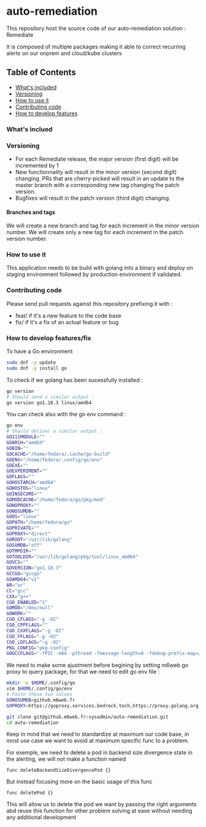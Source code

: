 # auto-remediation

This repository host the source code of our auto-remediation solution : Remediate

It is composed of multiple packages making it able to correct recurring alerts on our onprem and cloud/kube clusters


## Table of Contents
- [What's included](https://github.m6web.fr/sysadmin/auto-remediation#whats-included)
- [Versioning](https://github.m6web.fr/sysadmin/auto-remediation#whats-included)
- [How to use it](https://github.m6web.fr/sysadmin/auto-remediation#how-to-use-it)
- [Contributing code](https://github.m6web.fr/sysadmin/auto-remediation#contributing-code)
- [How to develop features](https://github.m6web.fr/sysadmin/auto-remediation#how-to-develop-features/fix)

### What's inclued



### Versioning

- For each Remediate release, the major version (first digit) will be incremented by 1 
- New functionnality will result in the minor version (second digit) changing. PRs that are cherry-picked will result in an update to the master branch with a corresponding new tag changing the patch version.
- Bugfixes will result in the patch version (third digit) changing.

#### Branches and tags

We will create a new branch and tag for each increment in the minor version number. We will create only a new tag for each increment in the patch version number.

### How to use it

This application needs to be build with golang into a binary and deploy on staging environment followed by production environment if validated.

### Contributing code

Please send pull requests against this repository prefixing it with :
- feat/ if it's a new feature to the code base
- fix/ if it's a fix of an actual feature or bug

### How to develop features/fix

To have a Go environment
  ```sh
  sudo dnf -y update
  sudo dnf -y install go
  ```

To check if we golang has been sucessfully installed :
  ```sh
  go version
  # Should send a similar output :
  go version go1.18.3 linux/amd64
  ```

You can check also with the go env command :
  ```sh
  go env
  # Should deliver a similar output :
  GO111MODULE=""
  GOARCH="amd64"
  GOBIN=""
  GOCACHE="/home/fedora/.cache/go-build"
  GOENV="/home/fedora/.config/go/env"
  GOEXE=""
  GOEXPERIMENT=""
  GOFLAGS=""
  GOHOSTARCH="amd64"
  GOHOSTOS="linux"
  GOINSECURE=""
  GOMODCACHE="/home/fedora/go/pkg/mod"
  GONOPROXY=""
  GONOSUMDB=""
  GOOS="linux"
  GOPATH="/home/fedora/go"
  GOPRIVATE=""
  GOPROXY="direct"
  GOROOT="/usr/lib/golang"
  GOSUMDB="off"
  GOTMPDIR=""
  GOTOOLDIR="/usr/lib/golang/pkg/tool/linux_amd64"
  GOVCS=""
  GOVERSION="go1.18.3"
  GCCGO="gccgo"
  GOAMD64="v1"
  AR="ar"
  CC="gcc"
  CXX="g++"
  CGO_ENABLED="1"
  GOMOD="/dev/null"
  GOWORK=""
  CGO_CFLAGS="-g -O2"
  CGO_CPPFLAGS=""
  CGO_CXXFLAGS="-g -O2"
  CGO_FFLAGS="-g -O2"
  CGO_LDFLAGS="-g -O2"
  PKG_CONFIG="pkg-config"
  GOGCCFLAGS="-fPIC -m64 -pthread -fmessage-length=0 -fdebug-prefix-map=/tmp/go-build3590682015=/tmp/go-build -gno-record-gcc-switches"
  ```

  We need to make some ajustment before begining by setting m6web go proxy to query package, for that we need to edit go env file :
  ```sh
  mkdir -p $HOME/.config/go
  vim $HOME/.config/go/env
  # Paste those two values 
  GONOSUMDB=github.m6web.fr
  GOPROXY=https://goproxy.services.bedrock.tech,https://proxy.golang.org,direct
  ```


  ``` sh
  git clone git@github.m6web.fr:sysadmin/auto-remediation.git
  cd auto-remediation
  ```

Keep in mind that we need to standardize at maximum our code base, in most use case we want to avoid at maximum specific func to a problem.

For exemple, we need to delete a pod in backend size divergence state in the alerting, we will not make a function named 
``` 
func deleteBackendSizeDivergencePod {}
```
But instead focusing more on the basic usage of this func 
```
func deletePod {}
```

This will allow us to delete the pod we want by passing the right arguments abd reuse this function for other problem solving at ease without needing any additional development
